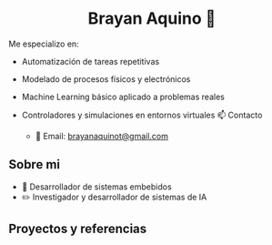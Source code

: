 <div align="center">
<h1 align="center">Brayan Aquino </a> 👋</h1>
</div>
Me especializo en:

- Automatización de tareas repetitivas

- Modelado de procesos físicos y electrónicos

- Machine Learning básico aplicado a problemas reales

- Controladores y simulaciones en entornos virtuales
📫 Contacto

   - 📧 Email: brayanaquinot@gmail.com

## Sobre mi

- 📲 Desarrollador de sistemas embebidos
- ✏️ Investigador y desarrollador de sistemas de IA

## Proyectos y referencias
